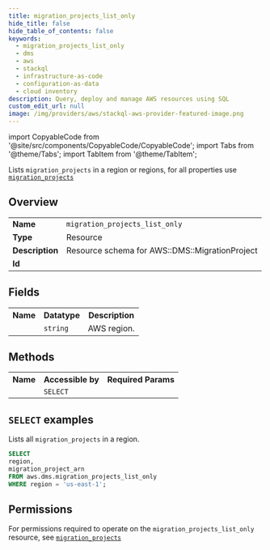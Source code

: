 ```yaml
---
title: migration_projects_list_only
hide_title: false
hide_table_of_contents: false
keywords:
  - migration_projects_list_only
  - dms
  - aws
  - stackql
  - infrastructure-as-code
  - configuration-as-data
  - cloud inventory
description: Query, deploy and manage AWS resources using SQL
custom_edit_url: null
image: /img/providers/aws/stackql-aws-provider-featured-image.png
---
```


import CopyableCode from '@site/src/components/CopyableCode/CopyableCode';
import Tabs from '@theme/Tabs';
import TabItem from '@theme/TabItem';

Lists <code>migration_projects</code> in a region or regions, for all properties use <a href="/providers/aws/serviceName/migration_projects/"><code>migration_projects</code></a>

## Overview
<table><tbody>
<tr><td><b>Name</b></td><td><code>migration_projects_list_only</code></td></tr>
<tr><td><b>Type</b></td><td>Resource</td></tr>
<tr><td><b>Description</b></td><td>Resource schema for AWS::DMS::MigrationProject</td></tr>
<tr><td><b>Id</b></td><td><CopyableCode code="aws.dms.migration_projects_list_only" /></td></tr>
</tbody></table>

## Fields
<table><tbody><tr><th>Name</th><th>Datatype</th><th>Description</th></tr><tr><td><CopyableCode code="region" /></td><td><code>string</code></td><td>AWS region.</td></tr>
</tbody></table>

## Methods

<table><tbody>
  <tr>
    <th>Name</th>
    <th>Accessible by</th>
    <th>Required Params</th>
  </tr>
  <tr>
    <td><CopyableCode code="list_resources" /></td>
    <td><code>SELECT</code></td>
    <td><CopyableCode code="region" /></td>
  </tr>
</tbody></table>

## `SELECT` examples
Lists all <code>migration_projects</code> in a region.
```sql
SELECT
region,
migration_project_arn
FROM aws.dms.migration_projects_list_only
WHERE region = 'us-east-1';
```


## Permissions

For permissions required to operate on the <code>migration_projects_list_only</code> resource, see <a href="/providers/aws/dms/migration_projects/#permissions"><code>migration_projects</code></a>

